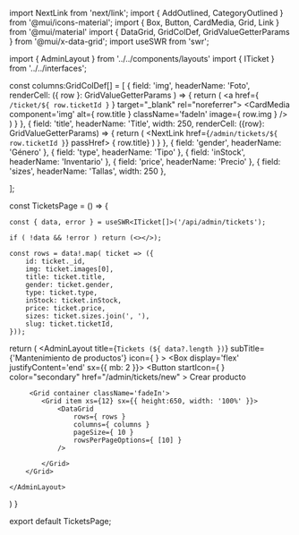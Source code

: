 import NextLink from 'next/link';
import { AddOutlined, CategoryOutlined } from '@mui/icons-material';
import { Box, Button, CardMedia, Grid, Link } from '@mui/material'
import { DataGrid, GridColDef, GridValueGetterParams } from '@mui/x-data-grid';
import useSWR from 'swr';

import { AdminLayout } from '../../components/layouts'
import { ITicket  } from '../../interfaces';


const columns:GridColDef[] = [
    { 
        field: 'img', 
        headerName: 'Foto',
        renderCell: ({ row }: GridValueGetterParams ) => {
            return (
                <a href={ `/ticket/${ row.ticketId }` } target="_blank" rel="noreferrer">
                    <CardMedia 
                        component='img'
                        alt={ row.title }
                        className='fadeIn'
                        image={ row.img }
                    />
                </a>
            )
        }
    },
    { 
        field: 'title', 
        headerName: 'Title', 
        width: 250,
        renderCell: ({row}: GridValueGetterParams) => {
            return (
                <NextLink href={`/admin/tickets/${ row.ticketId }`} passHref>
                    <Link underline='always'>
                        { row.title}
                    </Link>
                </NextLink>
            )
        }
    },
    { field: 'gender', headerName: 'Género' },
    { field: 'type', headerName: 'Tipo' },
    { field: 'inStock', headerName: 'Inventario' },
    { field: 'price', headerName: 'Precio' },
    { field: 'sizes', headerName: 'Tallas', width: 250 },

];



const TicketsPage = () => {

    const { data, error } = useSWR<ITicket[]>('/api/admin/tickets');

    if ( !data && !error ) return (<></>);
    
    const rows = data!.map( ticket => ({
        id: ticket._id,
        img: ticket.images[0],
        title: ticket.title,
        gender: ticket.gender,
        type: ticket.type,
        inStock: ticket.inStock,
        price: ticket.price,
        sizes: ticket.sizes.join(', '),
        slug: ticket.ticketId,
    }));


  return (
    <AdminLayout 
        title={`Tickets (${ data?.length })`} 
        subTitle={'Mantenimiento de productos'}
        icon={ <CategoryOutlined /> }
    >
        <Box display='flex' justifyContent='end' sx={{ mb: 2 }}>
            <Button
                startIcon={ <AddOutlined /> }
                color="secondary"
                href="/admin/tickets/new"
            >
                Crear producto
            </Button>
        </Box>

         <Grid container className='fadeIn'>
            <Grid item xs={12} sx={{ height:650, width: '100%' }}>
                <DataGrid 
                    rows={ rows }
                    columns={ columns }
                    pageSize={ 10 }
                    rowsPerPageOptions={ [10] }
                />

            </Grid>
        </Grid>
        
    </AdminLayout>
  )
}

export default TicketsPage;